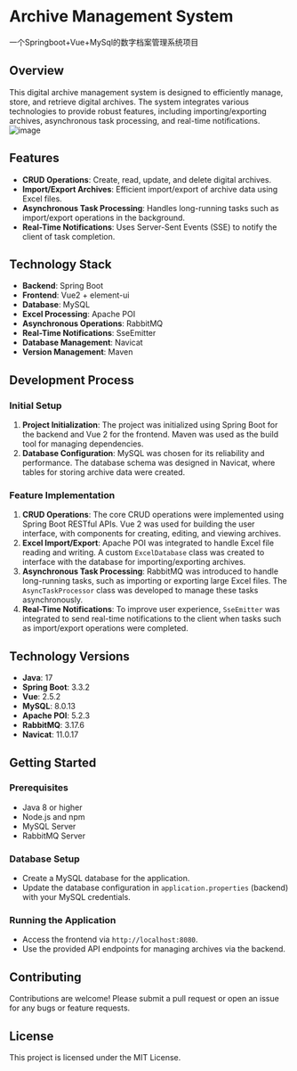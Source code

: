 # Archive Management System
一个Springboot+Vue+MySql的数字档案管理系统项目
## Overview

This digital archive management system is designed to efficiently manage, store, and retrieve digital archives. The system integrates various technologies to provide robust features, including importing/exporting archives, asynchronous task processing, and real-time notifications.
![image](https://github.com/user-attachments/assets/eb25ff68-0b2a-43f7-97a4-88ce699a7372)



## Features

- **CRUD Operations**: Create, read, update, and delete digital archives.
- **Import/Export Archives**: Efficient import/export of archive data using Excel files.
- **Asynchronous Task Processing**: Handles long-running tasks such as import/export operations in the background.
- **Real-Time Notifications**: Uses Server-Sent Events (SSE) to notify the client of task completion.

## Technology Stack

- **Backend**: Spring Boot
- **Frontend**: Vue2 + element-ui
- **Database**: MySQL
- **Excel Processing**: Apache POI
- **Asynchronous Operations**: RabbitMQ
- **Real-Time Notifications**: SseEmitter
- **Database Management**: Navicat
- **Version Management**: Maven

## Development Process

### Initial Setup

1. **Project Initialization**: The project was initialized using Spring Boot for the backend and Vue 2 for the frontend. Maven was used as the build tool for managing dependencies.
2. **Database Configuration**: MySQL was chosen for its reliability and performance. The database schema was designed in Navicat, where tables for storing archive data were created.

### Feature Implementation

1. **CRUD Operations**: The core CRUD operations were implemented using Spring Boot RESTful APIs. Vue 2 was used for building the user interface, with components for creating, editing, and viewing archives.
2. **Excel Import/Export**: Apache POI was integrated to handle Excel file reading and writing. A custom `ExcelDatabase` class was created to interface with the database for importing/exporting archives.
3. **Asynchronous Task Processing**: RabbitMQ was introduced to handle long-running tasks, such as importing or exporting large Excel files. The `AsyncTaskProcessor` class was developed to manage these tasks asynchronously.
4. **Real-Time Notifications**: To improve user experience, `SseEmitter` was integrated to send real-time notifications to the client when tasks such as import/export operations were completed.

## Technology Versions

- **Java**: 17
- **Spring Boot**: 3.3.2
- **Vue**: 2.5.2
- **MySQL**: 8.0.13
- **Apache POI**: 5.2.3
- **RabbitMQ**: 3.17.6
- **Navicat**: 11.0.17

## Getting Started

### Prerequisites

- Java 8 or higher
- Node.js and npm
- MySQL Server
- RabbitMQ Server

### Database Setup

- Create a MySQL database for the application.
- Update the database configuration in `application.properties` (backend) with your MySQL credentials.

### Running the Application

- Access the frontend via `http://localhost:8080`.
- Use the provided API endpoints for managing archives via the backend.

## Contributing

Contributions are welcome! Please submit a pull request or open an issue for any bugs or feature requests.

## License

This project is licensed under the MIT License.
